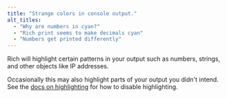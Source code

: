 ```yaml
---
title: "Strange colors in console output."
alt_titles:
  - "Why are numbers in cyan?"
  - "Rich print seems to make decimals cyan"
  - "Numbers get printed differently"
---
```


Rich will highlight certain patterns in your output such as numbers, strings, and other objects like IP addresses.

Occasionally this may also highlight parts of your output you didn't intend. See the [docs on highlighting](https://rich.readthedocs.io/en/latest/highlighting.html) for how to disable highlighting.
